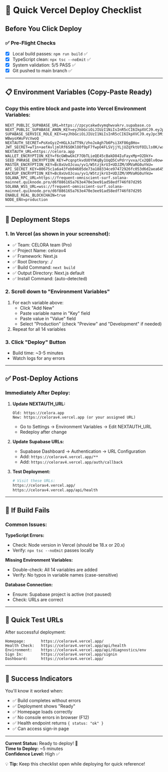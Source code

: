 # 🎯 Quick Vercel Deploy Checklist

## Before You Click Deploy

### ✅ Pre-Flight Checks
- [x] Local build passes: `npm run build` ✅
- [x] TypeScript clean: `npx tsc --noEmit` ✅
- [x] System validation: 5/5 PASS ✅
- [x] Git pushed to main branch ✅

---

## 📋 Environment Variables (Copy-Paste Ready)

### Copy this entire block and paste into Vercel Environment Variables:

```
NEXT_PUBLIC_SUPABASE_URL=https://zpcycakwdvymqhwvakrv.supabase.co
NEXT_PUBLIC_SUPABASE_ANON_KEY=eyJhbGciOiJIUzI1NiIsInR5cCI6IkpXVCJ9.eyJpc3MiOiJzdXBhYmFzZSIsInJlZiI6InpwY3ljYWt3ZHZ5bXFod3Zha3J2Iiwicm9sZSI6ImFub24iLCJpYXQiOjE3NTg0NjIyNzYsImV4cCI6MjA3NDAzODI3Nn0.tAzcxbTBV67ubzkZLTVlwBpZEqbLQoze6JbgYtYXFQI
SUPABASE_SERVICE_ROLE_KEY=eyJhbGciOiJIUzI1NiIsInR5cCI6IkpXVCJ9.eyJpc3MiOiJzdXBhYmFzZSIsInJlZiI6InpwY3ljYWt3ZHZ5bXFod3Zha3J2Iiwicm9sZSI6InNlcnZpY2Vfcm9sZSIsImlhdCI6MTc1ODQ2MjI3NiwiZXhwIjoyMDc0MDM4Mjc2fQ.cfMRjZMHfQ3Y6jlTVvYaP9GTnWq-WBwyoXWuFVcVwoQ
NEXTAUTH_SECRET=PoXoGyzZ+HGLkJaTT9k/zhoJxAgh7b6Psi3XF86g8Ho=
JWT_SECRET=wT1n+aefAvljmlRf6SOKlOOf9pF7fwpO4FLSVjjYLjUZqYktUfOILls0K/wxLmB6xOzFUB+xXdSQ3gbpi5UtYQ==
NEXTAUTH_URL=https://celora.app
WALLET_ENCRYPTION_KEY=f6cGWbwGkCF7ObTLieQE45cBakD84IuFayxMp+O2DkY=
SEED_PHRASE_ENCRYPTION_KEY=PcqnptkvdUOYhKqBy1UqQ5CvPdrryvxa/Cx2QBlv0ow=
MASTER_ENCRYPTION_KEY=Bc8xUvOJcuu/yv1/W5tzjkrU3+UDJZM/XMVaRG0uYkU=
API_SECRET_KEY=80675c1a6a43feb04605de73a188334ce97472926fc053d6d2aea645788b6e7e
BACKUP_ENCRYPTION_KEY=Bc8xUvOJcuu/yv1/W5tzjkrU3+UDJZM/XMVaRG0uYkU=
SOLANA_RPC_URL=https://frequent-omniscient-surf.solana-mainnet.quiknode.pro/d6f886165a763e470e3ee91ad58edf746f87d295
SOLANA_WSS_URL=wss://frequent-omniscient-surf.solana-mainnet.quiknode.pro/d6f886165a763e470e3ee91ad58edf746f87d295
ENABLE_REAL_BLOCKCHAIN=true
NODE_ENV=production
```

---

## 🚀 Deployment Steps

### 1. In Vercel (as shown in your screenshot):
- ✅ Team: CELORA team (Pro)
- ✅ Project Name: celorav4
- ✅ Framework: Next.js
- ✅ Root Directory: ./
- ✅ Build Command: `next build`
- ✅ Output Directory: Next.js default
- ✅ Install Command: (auto-detected)

### 2. Scroll down to "Environment Variables"
1. For each variable above:
   - Click "Add New"
   - Paste variable name in "Key" field
   - Paste value in "Value" field
   - Select "Production" (check "Preview" and "Development" if needed)
2. Repeat for all 14 variables

### 3. Click "Deploy" Button
- Build time: ~3-5 minutes
- Watch logs for any errors

---

## ✅ Post-Deploy Actions

### Immediately After Deploy:

1. **Update NEXTAUTH_URL:**
   ```
   Old: https://celora.app
   New: https://celorav4.vercel.app (or your assigned URL)
   ```
   - Go to Settings → Environment Variables → Edit NEXTAUTH_URL
   - Redeploy after change

2. **Update Supabase URLs:**
   - Supabase Dashboard → Authentication → URL Configuration
   - Add: `https://celorav4.vercel.app/**`
   - Add: `https://celorav4.vercel.app/auth/callback`

3. **Test Deployment:**
   ```bash
   # Visit these URLs:
   https://celorav4.vercel.app/
   https://celorav4.vercel.app/api/health
   ```

---

## 🐛 If Build Fails

### Common Issues:

**TypeScript Errors:**
- Check: Node version in Vercel (should be 18.x or 20.x)
- Verify: `npx tsc --noEmit` passes locally

**Missing Environment Variables:**
- Double-check: All 14 variables are added
- Verify: No typos in variable names (case-sensitive)

**Database Connection:**
- Ensure: Supabase project is active (not paused)
- Check: URLs are correct

---

## 📱 Quick Test URLs

After successful deployment:

```
Homepage:       https://celorav4.vercel.app/
Health Check:   https://celorav4.vercel.app/api/health
Environment:    https://celorav4.vercel.app/api/diagnostics/env
Sign In:        https://celorav4.vercel.app/signin
Dashboard:      https://celorav4.vercel.app/
```

---

## 🎉 Success Indicators

You'll know it worked when:
- ✅ Build completes without errors
- ✅ Deployment shows "Ready"
- ✅ Homepage loads correctly
- ✅ No console errors in browser (F12)
- ✅ Health endpoint returns `{ status: "ok" }`
- ✅ Can access sign-in page

---

**Current Status:** Ready to deploy! 🚀  
**Time to Deploy:** ~5 minutes  
**Confidence Level:** High ✅

💡 **Tip:** Keep this checklist open while deploying for quick reference!
